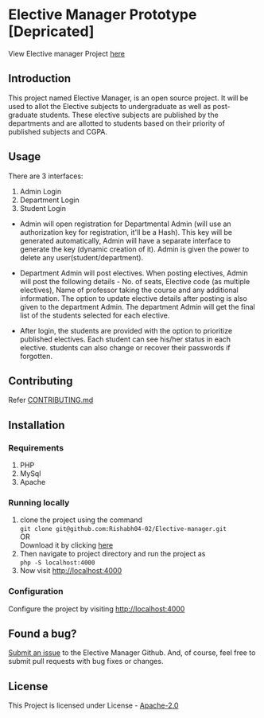 [rishabh04-02-link]:	https://github.com/Rishabh04-02
[rishabh04-02-img]:	https://avatars2.githubusercontent.com/u/12505795?v=4&s=460
[shubhammachal-link]:	https://github.com/shubhammachal
[shubhammachal-img]:	https://avatars2.githubusercontent.com/u/14860320?v=4&s=460
[abhishek-link]:	https://github.com/Abhishek-sopho
[abhishek-img]:	https://avatars3.githubusercontent.com/u/16971378?v=4&s=460

# Elective Manager Prototype [Depricated]
View Elective manager Project [here](https://github.com/Rishabh04-02/Elective-manager)

## Introduction
This project named Elective Manager, is an open source project. It will be used to allot the Elective subjects to undergraduate as well as post-graduate students. These elective subjects are published by the departments and are allotted to students based on their priority of published subjects and CGPA. 

## Usage
There are 3 interfaces:
1. Admin Login
2. Department Login
3. Student Login

* Admin will open registration for Departmental Admin (will use an authorization key for registration, it'll be a Hash). This key will be generated automatically, Admin will have a separate interface to generate the key (dynamic creation of it). Admin is given the power to delete any user(student/department).

* Department Admin will post electives. When posting electives, Admin will post the following details - No. of seats, Elective code (as multiple electives), Name of professor taking the course and any additional information. The option to update elective details after posting is also given to the department Admin. The department Admin will get the final list of the students selected for each elective.

* After login, the students are provided with the option to prioritize published electives. Each student can see his/her status in each elective. students can also change or recover their passwords if forgotten.

## Contributing
Refer [CONTRIBUTING.md](https://github.com/Rishabh04-02/Elective-manager/blob/master/CONTRIBUTING.md)

## Installation

### Requirements

1. PHP
2. MySql
3. Apache

### Running locally
1. clone the project using the command<br>
``git clone git@github.com:Rishabh04-02/Elective-manager.git
``
<br>OR <br>
Download it by clicking [here](https://github.com/Rishabh04-02/Elective-manager/archive/master.zip)
2. Then navigate to project directory and run the project as<br>
``php -S localhost:4000
``
3. Now visit [http://localhost:4000](http://localhost:4000)

### Configuration
Configure the project by visiting [http://localhost:4000](http://localhost:4000/)

## Found a bug?
[Submit an issue](https://github.com/Rishabh04-02/Elective-manager/issues) to the Elective Manager Github. And, of course, feel free to submit pull requests with bug fixes or changes.

## License
This Project is licensed under License - [Apache-2.0](https://github.com/Rishabh04-02/Elective-manager/blob/master/LICENSE.md)
